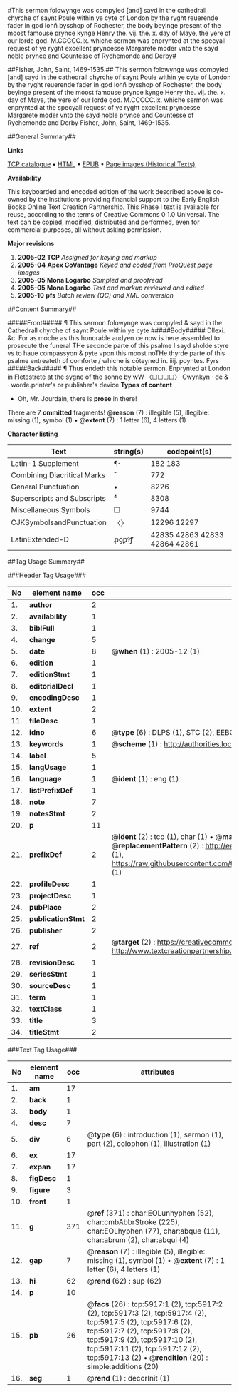 #This sermon folowynge was compyled [and] sayd in the cathedrall chyrche of saynt Poule within ye cyte of London by the ryght reuerende fader in god Iohn̄ bysshop of Rochester, the body beyinge present of the moost famouse prynce kynge Henry the. vij. the. x. day of Maye, the yere of our lorde god. M.CCCCC.ix. whiche sermon was enprynted at the specyall request of ye ryght excellent pryncesse Margarete moder vnto the sayd noble prynce and Countesse of Rychemonde and Derby#

##Fisher, John, Saint, 1469-1535.##
This sermon folowynge was compyled [and] sayd in the cathedrall chyrche of saynt Poule within ye cyte of London by the ryght reuerende fader in god Iohn̄ bysshop of Rochester, the body beyinge present of the moost famouse prynce kynge Henry the. vij. the. x. day of Maye, the yere of our lorde god. M.CCCCC.ix. whiche sermon was enprynted at the specyall request of ye ryght excellent pryncesse Margarete moder vnto the sayd noble prynce and Countesse of Rychemonde and Derby
Fisher, John, Saint, 1469-1535.

##General Summary##

**Links**

[TCP catalogue](http://www.ota.ox.ac.uk/tcp/)  • 
[HTML](http://tei.it.ox.ac.uk/tcp/Texts-HTML/free/A00/A00779.html)  • 
[EPUB](http://tei.it.ox.ac.uk/tcp/Texts-EPUB/free/A00/A00779.epub) • 
[Page images (Historical Texts)](https://data.historicaltexts.jisc.ac.uk/view?pubId=eebo-99841341e&pageId=eebo-99841341e-5917-1)

**Availability**

This keyboarded and encoded edition of the
	       work described above is co-owned by the institutions
	       providing financial support to the Early English Books
	       Online Text Creation Partnership. This Phase I text is
	       available for reuse, according to the terms of Creative
	       Commons 0 1.0 Universal. The text can be copied,
	       modified, distributed and performed, even for
	       commercial purposes, all without asking permission.

**Major revisions**

1. __2005-02__ __TCP__ *Assigned for keying and markup*
1. __2005-04__ __Apex CoVantage__ *Keyed and coded from ProQuest page images*
1. __2005-05__ __Mona Logarbo__ *Sampled and proofread*
1. __2005-05__ __Mona Logarbo__ *Text and markup reviewed and edited*
1. __2005-10__ __pfs__ *Batch review (QC) and XML conversion*

##Content Summary##

#####Front#####
¶ This sermon folowynge was compyled & sayd in the Cathedrall chyrche of saynt Poule within ye cyte 
#####Body#####
DIlexi. &c. For as moche as this honorable audyen ce now is here assembled to prosecute the funeral THe seconde parte of this psalme I sayd sholde styre vs to haue compassyon & pyte vpon this moost noTHe thyrde parte of this psalme entreateth of comforte / whiche is cōteyned in. iiij. poyntes. Fyrs
#####Back#####
¶ Thus endeth this notable sermon. Enprynted at London in Fletestrete at the sygne of the sonne by wW 〈☐☐☐☐〉 Cwynkyn · de & · worde.printer's or publisher's device
**Types of content**

  * Oh, Mr. Jourdain, there is **prose** in there!

There are 7 **ommitted** fragments! 
 @__reason__ (7) : illegible (5), illegible: missing (1), symbol (1)  •  @__extent__ (7) : 1 letter (6), 4 letters (1)

**Character listing**


|Text|string(s)|codepoint(s)|
|---|---|---|
|Latin-1 Supplement|¶·|182 183|
|Combining             Diacritical Marks|̄|772|
|General Punctuation|•|8226|
|Superscripts             and Subscripts|⁴|8308|
|Miscellaneous Symbols|☐|9744|
|CJKSymbolsandPunctuation|〈〉|12296 12297|
|LatinExtended-D|ꝓꝯꝑꝰꝭ|42835 42863 42833 42864 42861|

##Tag Usage Summary##

###Header Tag Usage###

|No|element name|occ|attributes|
|---|---|---|---|
|1.|__author__|2||
|2.|__availability__|1||
|3.|__biblFull__|1||
|4.|__change__|5||
|5.|__date__|8| @__when__ (1) : 2005-12 (1)|
|6.|__edition__|1||
|7.|__editionStmt__|1||
|8.|__editorialDecl__|1||
|9.|__encodingDesc__|1||
|10.|__extent__|2||
|11.|__fileDesc__|1||
|12.|__idno__|6| @__type__ (6) : DLPS (1), STC (2), EEBO-CITATION (1), PROQUEST (1), VID (1)|
|13.|__keywords__|1| @__scheme__ (1) : http://authorities.loc.gov/ (1)|
|14.|__label__|5||
|15.|__langUsage__|1||
|16.|__language__|1| @__ident__ (1) : eng (1)|
|17.|__listPrefixDef__|1||
|18.|__note__|7||
|19.|__notesStmt__|2||
|20.|__p__|11||
|21.|__prefixDef__|2| @__ident__ (2) : tcp (1), char (1)  •  @__matchPattern__ (2) : ([0-9\-]+):([0-9IVX]+) (1), (.+) (1)  •  @__replacementPattern__ (2) : http://eebo.chadwyck.com/downloadtiff?vid=$1&page=$2 (1), https://raw.githubusercontent.com/textcreationpartnership/Texts/master/tcpchars.xml#$1 (1)|
|22.|__profileDesc__|1||
|23.|__projectDesc__|1||
|24.|__pubPlace__|2||
|25.|__publicationStmt__|2||
|26.|__publisher__|2||
|27.|__ref__|2| @__target__ (2) : https://creativecommons.org/publicdomain/zero/1.0/ (1), http://www.textcreationpartnership.org/docs/. (1)|
|28.|__revisionDesc__|1||
|29.|__seriesStmt__|1||
|30.|__sourceDesc__|1||
|31.|__term__|1||
|32.|__textClass__|1||
|33.|__title__|3||
|34.|__titleStmt__|2||


###Text Tag Usage###

|No|element name|occ|attributes|
|---|---|---|---|
|1.|__am__|17||
|2.|__back__|1||
|3.|__body__|1||
|4.|__desc__|7||
|5.|__div__|6| @__type__ (6) : introduction (1), sermon (1), part (2), colophon (1), illustration (1)|
|6.|__ex__|17||
|7.|__expan__|17||
|8.|__figDesc__|1||
|9.|__figure__|3||
|10.|__front__|1||
|11.|__g__|371| @__ref__ (371) : char:EOLunhyphen (52), char:cmbAbbrStroke (225), char:EOLhyphen (77), char:abque (11), char:abrum (2), char:abqui (4)|
|12.|__gap__|7| @__reason__ (7) : illegible (5), illegible: missing (1), symbol (1)  •  @__extent__ (7) : 1 letter (6), 4 letters (1)|
|13.|__hi__|62| @__rend__ (62) : sup (62)|
|14.|__p__|10||
|15.|__pb__|26| @__facs__ (26) : tcp:5917:1 (2), tcp:5917:2 (2), tcp:5917:3 (2), tcp:5917:4 (2), tcp:5917:5 (2), tcp:5917:6 (2), tcp:5917:7 (2), tcp:5917:8 (2), tcp:5917:9 (2), tcp:5917:10 (2), tcp:5917:11 (2), tcp:5917:12 (2), tcp:5917:13 (2)  •  @__rendition__ (20) : simple:additions (20)|
|16.|__seg__|1| @__rend__ (1) : decorInit (1)|

